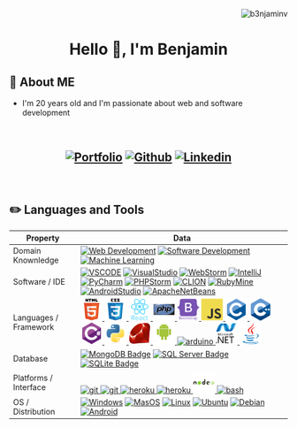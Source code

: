 <p align="right"> <img src="https://komarev.com/ghpvc/?username=b3njaminv&label=Profile%20views&color=0e75b6&style=flat" alt="b3njaminv" /> </p>
<h1 align="center">Hello 👋, I'm Benjamin</h1>

## 📍 About ME

 - I'm 20 years old and I'm passionate about web and software development

</br>
<h2 align="center">

[![Portfolio](https://img.shields.io/badge/-Portfolio-red?style=flat&logo=appveyor&logoColor=white)](https://cutt.ly/portfoliobenjamin)
[![Github](https://img.shields.io/badge/-Github-000?style=flat&logo=Github)](https://github.com/B3njaminV)
[![Linkedin](https://img.shields.io/badge/-LinkedIn-blue?style=flat&logo=Linkedin)](https://linkedin.com/in/benjamin-valleix)

</h2>

</br>


## ✏️ Languages and Tools

Property                 | Data  
-------------------------|------
Domain Knownledge        | [![Web Development](https://img.shields.io/badge/-Web%20Development-036CB5?style=flat)](https://github.com/B3njaminV) [![Software Development](https://img.shields.io/badge/-Software%20Development-FF6600?style=flat)](https://github.com/B3njaminV)  [![Machine Learning](https://img.shields.io/badge/-Machine%20Learning-01D277?style=flat&logoColor=white)](https://github.com/B3njaminV)
Software / IDE           | [![VSCODE](https://img.shields.io/badge/-Visual%20Studio%20Code-00599C?style=flat&logo=visualstudiocode)](https://www.jetbrains.com/fr-fr/) [![VisualStudio](https://img.shields.io/badge/-Visual%20Studio-239120?style=flat&logo=visualstudio)](https://www.jetbrains.com/fr-fr/) [![WebStorm](https://img.shields.io/badge/-WebStorm-F7DF1E?style=flat&logo=webstorm)](https://www.jetbrains.com/fr-fr/) [![IntelliJ](https://img.shields.io/badge/-IntelliJ-FF6600?style=flat&logo=intellij-idea)](https://www.jetbrains.com/fr-fr/) [![PyCharm](https://img.shields.io/badge/-PyCharm-3776AB?style=flat&logo=pycharm)](https://www.jetbrains.com/fr-fr/)  [![PHPStorm](https://img.shields.io/badge/-PHPStorm-A8B9CC?style=flat&logo=phpstorm)](https://www.jetbrains.com/fr-fr/) [![CLION](https://img.shields.io/badge/-CLion-00B3E0?style=flat&logo=clion)](https://www.jetbrains.com/fr-fr/) [![RubyMine](https://img.shields.io/badge/-RubyMine-E8478B?style=flat&logo=ruby)](https://www.jetbrains.com/fr-fr/) [![AndroidStudio](https://img.shields.io/badge/-Android%20Studio-007396?style=flat&logo=androidstudio)](https://www.jetbrains.com/fr-fr/)  [![ApacheNetBeans](https://img.shields.io/badge/-Apache%20NetBeans-C9E046?style=flat&logo=apachenetbeanside)](https://www.jetbrains.com/fr-fr/) 
Languages / Framework         | <a href="https://www.w3.org/html/" target="_blank" rel="noreferrer"> <img src="https://raw.githubusercontent.com/devicons/devicon/master/icons/html5/html5-original-wordmark.svg" alt="html5" width="40" height="40"/> </a> <a href="https://www.w3schools.com/css/" target="_blank" rel="noreferrer"> <img src="https://raw.githubusercontent.com/devicons/devicon/master/icons/css3/css3-original-wordmark.svg" alt="css3" width="40" height="40"/> </a> <a href="https://reactjs.org/" target="_blank" rel="noreferrer"> <img src="https://raw.githubusercontent.com/devicons/devicon/master/icons/react/react-original-wordmark.svg" alt="react" width="40" height="40"/> </a>  <a href="https://www.php.net" target="_blank" rel="noreferrer"> <img src="https://raw.githubusercontent.com/devicons/devicon/master/icons/php/php-original.svg" alt="php" width="40" height="40"/> </a>  <a href="https://getbootstrap.com" target="_blank" rel="noreferrer"> <img src="https://raw.githubusercontent.com/devicons/devicon/master/icons/bootstrap/bootstrap-plain-wordmark.svg" alt="bootstrap" width="40" height="40"/> </a> <a href="https://developer.mozilla.org/en-US/docs/Web/JavaScript" target="_blank" rel="noreferrer"> <img src="https://raw.githubusercontent.com/devicons/devicon/master/icons/javascript/javascript-original.svg" alt="javascript" width="40" height="40"/> </a> <a href="https://www.cprogramming.com/" target="_blank" rel="noreferrer"> <img src="https://raw.githubusercontent.com/devicons/devicon/master/icons/c/c-original.svg" alt="c" width="40" height="40"/> </a> <a href="https://www.w3schools.com/cpp/" target="_blank" rel="noreferrer"> <img src="https://raw.githubusercontent.com/devicons/devicon/master/icons/cplusplus/cplusplus-original.svg" alt="cplusplus" width="40" height="40"/> </a> <a href="https://www.w3schools.com/cs/" target="_blank" rel="noreferrer"> <img src="https://raw.githubusercontent.com/devicons/devicon/master/icons/csharp/csharp-original.svg" alt="csharp" width="40" height="40"/> </a> <a href="https://www.python.org" target="_blank" rel="noreferrer"> <img src="https://raw.githubusercontent.com/devicons/devicon/master/icons/python/python-original.svg" alt="python" width="40" height="40"/> </a>  <a href="https://www.ruby-lang.org/en/" target="_blank" rel="noreferrer"> <img src="https://raw.githubusercontent.com/devicons/devicon/master/icons/ruby/ruby-original.svg" alt="ruby" width="40" height="40"/> </a> <a href="https://developer.android.com" target="_blank" rel="noreferrer"> <img src="https://raw.githubusercontent.com/devicons/devicon/master/icons/android/android-original-wordmark.svg" alt="android" width="40" height="40"/> </a> <a href="https://www.arduino.cc/" target="_blank" rel="noreferrer"> <img src="https://cdn.worldvectorlogo.com/logos/arduino-1.svg" alt="arduino" width="40" height="40"/> </a> <a href="https://dotnet.microsoft.com/" target="_blank" rel="noreferrer"> <img src="https://raw.githubusercontent.com/devicons/devicon/master/icons/dot-net/dot-net-original-wordmark.svg" alt="dotnet" width="40" height="40"/> </a> <a href="https://www.java.com" target="_blank" rel="noreferrer"> <img src="https://raw.githubusercontent.com/devicons/devicon/master/icons/java/java-original.svg" alt="java" width="40" height="40"/> </a>
Database         | [![MongoDB Badge](https://img.shields.io/badge/-MongoDB-47A248?style=flat&logo=MongoDB&logoColor=white)](https://github.com/search?q=user%3Azmcx16&type=Repositories)  [![SQL Server Badge](https://img.shields.io/badge/-My%20SQL-CC2927?style=flat&logo=mysql&logoColor=white)](https://www.mysql.com/) [![SQLite Badge](https://img.shields.io/badge/-SQLite-003B57?style=flat&logo=sqlite&logoColor=white)](https://github.com/search?q=user%3Azmcx16&type=Repositories) 
Platforms / Interface                | <a href="https://git-scm.com/" target="_blank" rel="noreferrer"> <img src="https://www.vectorlogo.zone/logos/git-scm/git-scm-icon.svg" alt="git" width="40" height="40"/> </a> <a href="https://gitlab.com/gitlab-org/gitlab" target="_blank" rel="noreferrer"> <img src="https://www.vectorlogo.zone/logos/gitlab/gitlab-icon.svg" alt="git" width="40" height="40"/> </a> <a href="https://heroku.com" target="_blank" rel="noreferrer"> <img src="https://www.vectorlogo.zone/logos/heroku/heroku-icon.svg" alt="heroku" width="40" height="40"/> </a> <a href="https://hostinger.com" target="_blank" rel="noreferrer"> <img src="https://iconape.com/wp-content/png_logo_vector/hostinger.png" alt="heroku" width="40" height="40"/> </a> <a href="https://nodejs.org" target="_blank" rel="noreferrer"> <img src="https://raw.githubusercontent.com/devicons/devicon/master/icons/nodejs/nodejs-original-wordmark.svg" alt="nodejs" width="40" height="40"/> </a> <a href="https://www.gnu.org/software/bash/" target="_blank" rel="noreferrer"> <img src="https://www.vectorlogo.zone/logos/gnu_bash/gnu_bash-icon.svg" alt="bash" width="40" height="40"/> </a>
OS / Distribution               | [![Windows](https://img.shields.io/badge/-Windows-3DC4FF?style=flat&logo=windows&logoColor=white)](https://www.microsoft.com/fr-fr/windows) [![MasOS](https://img.shields.io/badge/-MacOS-A8B9CC?style=flat&logo=apple&logoColor=white)](https://www.microsoft.com/fr-fr/windows)  [![Linux](https://img.shields.io/badge/-Linux-C9E046?style=flat&logo=linux&logoColor=white)](https://www.linux.org/fr-fr/linux) [![Ubuntu](https://img.shields.io/badge/-Ubuntu-FFAD3D?style=flat&logo=ubuntu&logoColor=white)](https://www.ubuntu.com/fr-fr/ubuntu/) [![Debian](https://img.shields.io/badge/-Debian-E04646?style=flat&logo=debian&logoColor=white)](https://www.debian.org/fr/debian) [![Android](https://img.shields.io/badge/-Android-10AB2A?style=flat&logo=android&logoColor=white)](https://developer.android.com/index.html) 
